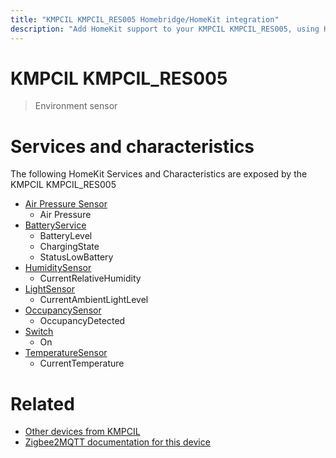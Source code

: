 ```yaml
---
title: "KMPCIL KMPCIL_RES005 Homebridge/HomeKit integration"
description: "Add HomeKit support to your KMPCIL KMPCIL_RES005, using Homebridge, Zigbee2MQTT and homebridge-z2m."
---
```

<!---
This file has been GENERATED using src/docgen/docgen.ts
DO NOT EDIT THIS FILE MANUALLY!
-->
# KMPCIL KMPCIL_RES005
> Environment sensor


# Services and characteristics
The following HomeKit Services and Characteristics are exposed by
the KMPCIL KMPCIL_RES005

* [Air Pressure Sensor](../../sensors.md)
  * Air Pressure
* [BatteryService](../../battery.md)
  * BatteryLevel
  * ChargingState
  * StatusLowBattery
* [HumiditySensor](../../sensors.md)
  * CurrentRelativeHumidity
* [LightSensor](../../sensors.md)
  * CurrentAmbientLightLevel
* [OccupancySensor](../../sensors.md)
  * OccupancyDetected
* [Switch](../../switch.md)
  * On
* [TemperatureSensor](../../sensors.md)
  * CurrentTemperature


# Related
* [Other devices from KMPCIL](../index.md#kmpcil)
* [Zigbee2MQTT documentation for this device](https://www.zigbee2mqtt.io/devices/KMPCIL_RES005.html)